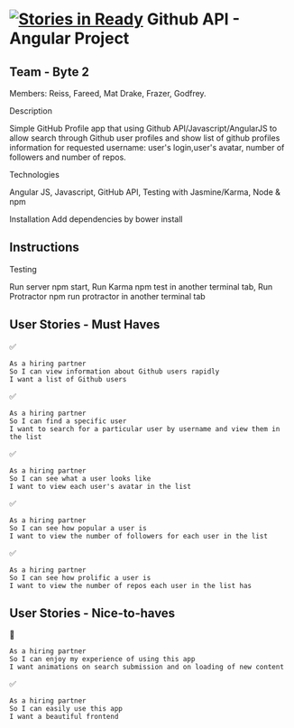 [![Stories in Ready](https://badge.waffle.io/frazerWatson/github_clone.png?label=ready&title=Ready)](https://waffle.io/frazerWatson/github_clone)
Github API - Angular Project
===================

Team - Byte 2
-------

Members: Reiss, Fareed, Mat Drake, Frazer, Godfrey.


Description

Simple GitHub Profile app that using Github API/Javascript/AngularJS to allow search through Github user profiles and show list of github profiles information for requested username: user's login,user's avatar, number of followers and number of repos.




Technologies

Angular JS,
Javascript,
GitHub API,
Testing with Jasmine/Karma,
Node & npm


Installation
Add dependencies by bower install

Instructions
-------

Testing

Run server npm start,
Run Karma npm test in another terminal tab,
Run Protractor npm run protractor in another terminal tab

User Stories - Must Haves
-------

:white_check_mark:
```
As a hiring partner
So I can view information about Github users rapidly
I want a list of Github users
```

:white_check_mark:
```
As a hiring partner
So I can find a specific user
I want to search for a particular user by username and view them in the list
```
:white_check_mark:
```
As a hiring partner
So I can see what a user looks like
I want to view each user's avatar in the list
```
:white_check_mark:
```
As a hiring partner
So I can see how popular a user is
I want to view the number of followers for each user in the list
```
:white_check_mark:
```
As a hiring partner
So I can see how prolific a user is
I want to view the number of repos each user in the list has
```

User Stories - Nice-to-haves
-------
:construction:
```
As a hiring partner
So I can enjoy my experience of using this app
I want animations on search submission and on loading of new content
```
:white_check_mark:
```
As a hiring partner
So I can easily use this app
I want a beautiful frontend
```
